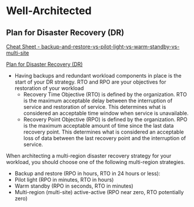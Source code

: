 # Well-Architected

## Plan for Disaster Recovery (DR)

[Cheat Sheet - backup-and-restore-vs-pilot-light-vs-warm-standby-vs-multi-site](https://tutorialsdojo.com/backup-and-restore-vs-pilot-light-vs-warm-standby-vs-multi-site)

[Plan for Disaster Recovery (DR)](https://docs.aws.amazon.com/wellarchitected/latest/reliability-pillar/plan-for-disaster-recovery-dr.html)

- Having backups and redundant workload components in place is the start of your DR strategy. RTO and RPO are your objectives for restoration of your workload
  - Recovery Time Objective (RTO) is defined by the organization. RTO is the maximum acceptable delay between the interruption of service and restoration of service. This determines what is considered an acceptable time window when service is unavailable.
  - Recovery Point Objective (RPO) is defined by the organization. RPO is the maximum acceptable amount of time since the last data recovery point. This determines what is considered an acceptable loss of data between the last recovery point and the interruption of service.

When architecting a multi-region disaster recovery strategy for your workload, you should choose one of the following multi-region strategies.
- Backup and restore (RPO in hours, RTO in 24 hours or less): 
- Pilot light (RPO in minutes, RTO in hours)
- Warm standby (RPO in seconds, RTO in minutes)
- Multi-region (multi-site) active-active (RPO near zero, RTO potentially zero)
